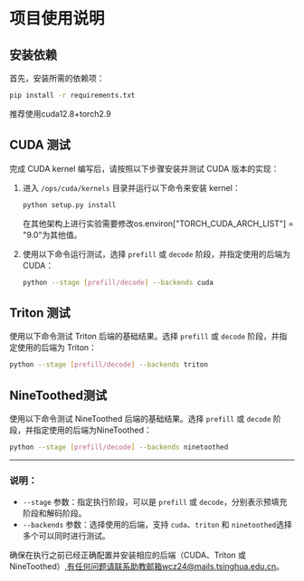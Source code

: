 
# 项目使用说明

## 安装依赖

首先，安装所需的依赖项：

```bash
pip install -r requirements.txt
```

推荐使用cuda12.8+torch2.9

## CUDA 测试

完成 CUDA kernel 编写后，请按照以下步骤安装并测试 CUDA 版本的实现：

1. 进入 `/ops/cuda/kernels` 目录并运行以下命令来安装 kernel：

   ```bash
   python setup.py install
   ```
    在其他架构上进行实验需要修改os.environ["TORCH_CUDA_ARCH_LIST"] = "9.0"为其他值。

2. 使用以下命令运行测试，选择 `prefill` 或 `decode` 阶段，并指定使用的后端为 CUDA：

   ```bash
   python --stage [prefill/decode] --backends cuda
   ```

## Triton 测试

使用以下命令测试 Triton 后端的基础结果。选择 `prefill` 或 `decode` 阶段，并指定使用的后端为 Triton：

```bash
python --stage [prefill/decode] --backends triton
```

## NineToothed测试

使用以下命令测试 NineToothed 后端的基础结果。选择 `prefill` 或 `decode` 阶段，并指定使用的后端为NineToothed：

```bash
python --stage [prefill/decode] --backends ninetoothed
```

---

### 说明：

* `--stage` 参数：指定执行阶段，可以是 `prefill` 或 `decode`，分别表示预填充阶段和解码阶段。
* `--backends` 参数：选择使用的后端，支持 `cuda`、`triton` 和 `ninetoothed`选择多个可以同时进行测试。

确保在执行之前已经正确配置并安装相应的后端（CUDA、Triton 或 NineToothed）,有任何问题请联系助教邮箱wcz24@mails.tsinghua.edu.cn。

